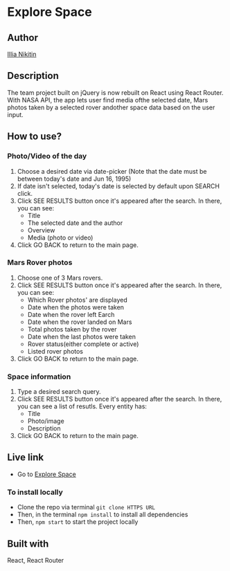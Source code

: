 # Explore Space

## Author
[Illia Nikitin](https://illiaweb.dev/)

## Description
The team project built on jQuery is now rebuilt on React using React Router. With NASA API, the app lets user find media ofthe selected date, Mars photos taken by a selected rover andother space data based on the user input.

## How to use?

### Photo/Video of the day
1. Choose a desired date via date-picker (Note that the date must be between today's date and Jun 16, 1995)
2. If date isn't selected, today's date is selected by default upon SEARCH click.
3. Click SEE RESULTS button once it's appeared after the search. In there, you can see:
	* Title
	* The selected date and the author
	* Overview
	* Media (photo or video)
4. Click GO BACK to return to the main page.

### Mars Rover photos
1. Choose one of 3 Mars rovers.
2. Click SEE RESULTS button once it's appeared after the search. In there, you can see:
	* Which Rover photos' are displayed
	* Date when the photos were taken
	* Date when the rover left Earch
	* Date when the rover landed on Mars
	* Total photos taken by the rover
	* Date when the last photos were taken
	* Rover status(either complete or active)
	* Listed rover photos
3. Click GO BACK to return to the main page.

### Space information
1. Type a desired search query.
2. Click SEE RESULTS button once it's appeared after the search. In there, you can see a list of resutls. Every entity has:
	* Title
	* Photo/image
	* Description
3. Click GO BACK to return to the main page.


## Live link
* Go to [Explore Space](https://illia16.github.io/spaceApp/)

### To install locally
* Clone the repo via terminal `git clone HTTPS URL`
* Then, in the terminal `npm install` to install all dependencies
* Then, `npm start` to start the project locally

## Built with
React, React Router



